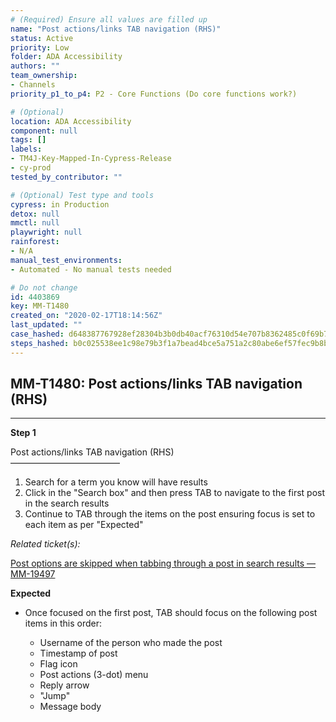 ```yaml
---
# (Required) Ensure all values are filled up
name: "Post actions/links TAB navigation (RHS)"
status: Active
priority: Low
folder: ADA Accessibility
authors: ""
team_ownership: 
- Channels
priority_p1_to_p4: P2 - Core Functions (Do core functions work?)

# (Optional)
location: ADA Accessibility
component: null
tags: []
labels: 
- TM4J-Key-Mapped-In-Cypress-Release
- cy-prod
tested_by_contributor: ""

# (Optional) Test type and tools
cypress: in Production
detox: null
mmctl: null
playwright: null
rainforest: 
- N/A
manual_test_environments: 
- Automated - No manual tests needed

# Do not change
id: 4403869
key: MM-T1480
created_on: "2020-02-17T18:14:56Z"
last_updated: ""
case_hashed: d648387767928ef28304b3b0db40acf76310d54e707b8362485c0f69b7e330149e57d949dc6d7a3a9da7bbbb21597384
steps_hashed: b0c025538ee1c98e79b3f1a7bead4bce5a751a2c80abe6ef57fec9b8b8ccb04837e35222510acac0d97e2063763b6d81
---
```


<!-- (Auto-generated) Based on frontmatter's "key" and "name" -->

## MM-T1480: Post actions/links TAB navigation (RHS)

---

**Step 1**

Post actions/links TAB navigation (RHS)\
–––––––––––––––––––––––––

1. Search for a term you know will have results
2. Click in the "Search box" and then press TAB to navigate to the first post in the search results
3. Continue to TAB through the items on the post ensuring focus is set to each item as per "Expected"

_Related ticket(s):_

[Post options are skipped when tabbing through a post in search results — MM-19497](https://mattermost.atlassian.net/browse/MM-19497)

**Expected**

- Once focused on the first post, TAB should focus on the following post items in this order:

  - Username of the person who made the post
  - Timestamp of post
  - Flag icon
  - Post actions (3-dot) menu
  - Reply arrow
  - "Jump"
  - Message body
